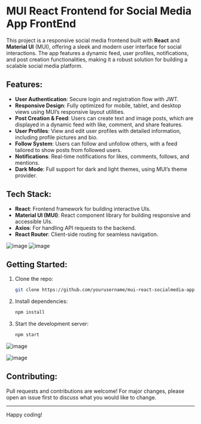 # MUI React Frontend for Social Media App FrontEnd

This project is a responsive social media frontend built with **React** and **Material UI** (MUI), offering a sleek and modern user interface for social interactions. The app features a dynamic feed, user profiles, notifications, and post creation functionalities, making it a robust solution for building a scalable social media platform.

## Features:
- **User Authentication**: Secure login and registration flow with JWT.
- **Responsive Design**: Fully optimized for mobile, tablet, and desktop views using MUI’s responsive layout utilities.
- **Post Creation & Feed**: Users can create text and image posts, which are displayed in a dynamic feed with like, comment, and share features.
- **User Profiles**: View and edit user profiles with detailed information, including profile pictures and bio.
- **Follow System**: Users can follow and unfollow others, with a feed tailored to show posts from followed users.
- **Notifications**: Real-time notifications for likes, comments, follows, and mentions.
- **Dark Mode**: Full support for dark and light themes, using MUI’s theme provider.

## Tech Stack:
- **React**: Frontend framework for building interactive UIs.
- **Material UI (MUI)**: React component library for building responsive and accessible UIs.
- **Axios**: For handling API requests to the backend.
- **React Router**: Client-side routing for seamless navigation.

![image](https://github.com/user-attachments/assets/8f5a65c8-d606-4021-b730-b3de4a9c3483)
![image](https://github.com/user-attachments/assets/c3282dd3-eaca-41f6-9c03-4b91f32ebf2e)

## Getting Started:
1. Clone the repo:
    ```bash
    git clone https://github.com/yourusername/mui-react-socialmedia-app.git
    ```
2. Install dependencies:
    ```bash
    npm install
    ```
3. Start the development server:
    ```bash
    npm start
    ```

![image](https://github.com/user-attachments/assets/28d3be8b-25f6-4ee1-b9bf-18551960045d)

![image](https://github.com/user-attachments/assets/01a77dbe-3fd8-4e4c-afcf-48c259ade681)

## Contributing:
Pull requests and contributions are welcome! For major changes, please open an issue first to discuss what you would like to change.

---

Happy coding!
